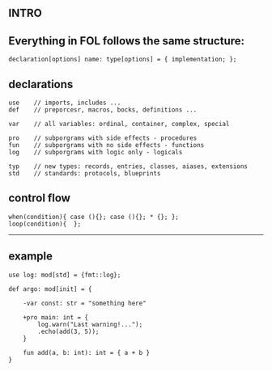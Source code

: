 
## INTRO

## Everything in FOL follows the same structure:

```
declaration[options] name: type[options] = { implementation; };
```

## declarations
```
use    // imports, includes ...
def    // preporcesr, macros, bocks, definitions ...

var    // all variables: ordinal, container, complex, special

pro    // subporgrams with side effects - procedures
fun    // subporgrams with no side effects - functions
log    // subporgrams with logic only - logicals

typ    // new types: records, entries, classes, aiases, extensions
std    // standards: protocols, blueprints
```
## control flow
```
when(condition){ case (){}; case (){}; * {}; };
loop(condition){  };
```


<hr>

## example
```
use log: mod[std] = {fmt::log};

def argo: mod[init] = {
    
    -var const: str = "something here"

    +pro main: int = {
        log.warn("Last warning!...");
        .echo(add(3, 5));
    }

    fun add(a, b: int): int = { a + b }
}
```

